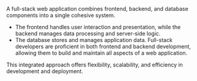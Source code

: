 A full-stack web application combines frontend, backend, and database components into a single cohesive system.
- The frontend handles user interaction and presentation, while the backend manages data processing and server-side logic. 
- The database stores and manages application data. Full-stack developers are proficient in both frontend and backend development, allowing them to build and maintain all aspects of a web application.

This integrated approach offers flexibility, scalability, and efficiency in development and deployment.